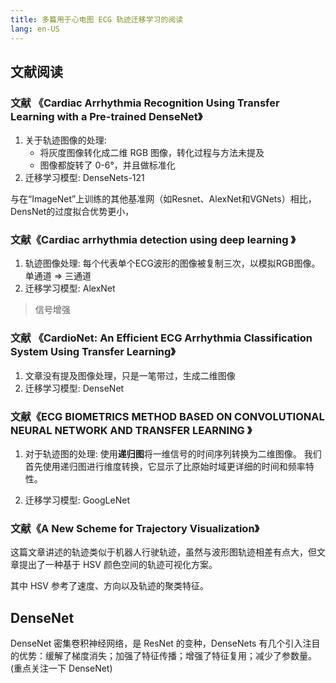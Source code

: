 ```yaml
---
title: 多篇用于心电图 ECG 轨迹迁移学习的阅读
lang: en-US
---
```



## 文献阅读
### 文献 《Cardiac Arrhythmia Recognition Using Transfer Learning with a Pre-trained DenseNet》
1. 关于轨迹图像的处理:
   + 将灰度图像转化成二维 RGB 图像，转化过程与方法未提及
   + 图像都旋转了 0-6°，并且做标准化
2. 迁移学习模型: DenseNets-121

与在“ImageNet”上训练的其他基准网（如Resnet、AlexNet和VGNets）相比，DensNet的过度拟合优势更小，

### 文献《Cardiac arrhythmia detection using deep learning 》
1. 轨迹图像处理:
   每个代表单个ECG波形的图像被复制三次，以模拟RGB图像。 单通道 => 三通道
2. 迁移学习模型: AlexNet

> 信号增强

### 文献 《CardioNet: An Efficient ECG Arrhythmia Classification System Using Transfer Learning》
1. 文章没有提及图像处理，只是一笔带过，生成二维图像
2. 迁移学习模型: DenseNet


### 文献《ECG BIOMETRICS METHOD BASED ON CONVOLUTIONAL NEURAL NETWORK AND TRANSFER LEARNING 》

1. 对于轨迹图的处理:
   使用**递归图**将一维信号的时间序列转换为二维图像。 我们首先使用递归图进行维度转换，它显示了比原始时域更详细的时间和频率特性。 

2. 迁移学习模型: GoogLeNet

### 文献《A New Scheme for Trajectory Visualization》
这篇文章讲述的轨迹类似于机器人行驶轨迹，虽然与波形图轨迹相差有点大，但文章提出了一种基于 HSV 颜色空间的轨迹可视化方案。

其中 HSV 参考了速度、方向以及轨迹的聚类特征。


## DenseNet
DenseNet 密集卷积神经网络，是 ResNet 的变种，DenseNets 有几个引入注目的优势：缓解了梯度消失；加强了特征传播；增强了特征复用；减少了参数量。(重点关注一下 DenseNet)
